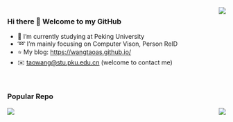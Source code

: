 

<img align='right' src='https://github-readme-stats.vercel.app/api?username=WangTaoAs&show_icons=true&theme=dracula'>

### Hi there 👋 Welcome to my GitHub

* 🔭 I’m currently studying at Peking University
* ➿ I’m mainly focusing on Computer Vison, Person ReID 
* ⭐ My blog: https://wangtaoas.github.io/
* ✉️ taowang@stu.pku.edu.cn (welcome to contact me)
<br/>

### Popular Repo
<!-- [![Readme Card](https://github-readme-stats.vercel.app/api/pin/?username=WangTaoAs&repo=PFD_Net&theme=dracula)](https://github.com/WangTaoAs/PFD_Net) -->

<a href="https://github.com/WangTaoAs/PFD_Net">
  <img align="left" src="https://github-readme-stats.vercel.app/api/pin/?username=WangTaoAs&repo=PFD_Net&theme=dracula" />
</a>

<a href="https://github.com/anuraghazra/convoychat">
  <img align="right" src="https://github-readme-stats.vercel.app/api/top-langs/?username=WangTaoAs&theme=dracula&layout=compact" />
</a>

<!-- <img align=right src='https://github-readme-stats.vercel.app/api/pin/?username=WangTaoAs&repo=PFD_Net&theme=dracula'>

<img align=right src='https://github-readme-stats.vercel.app/api/top-langs/?username=WangTaoAs&theme=dracula&layout=compact'> -->

<!-- [![Top Langs](https://github-readme-stats.vercel.app/api/top-langs/?username=WangTaoAs&theme=dracula&layout=compact)]() -->

<!--
**WangTaoAs/WangTaoAs** is a ✨ _special_ ✨ repository because its `README.md` (this file) appears on your GitHub profile.

Here are some ideas to get you started:

- 🔭 I’m currently working on ...
- 🌱 I’m currently learning ...
- 👯 I’m looking to collaborate on ...
- 🤔 I’m looking for help with ...
- 💬 Ask me about ...
- 📫 How to reach me: ...
- 😄 Pronouns: ...
- ⚡ Fun fact: ...
-->

